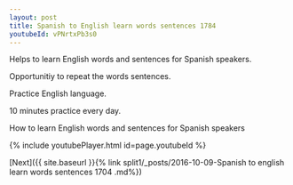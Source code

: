 ```yaml
---
layout: post
title: Spanish to English learn words sentences 1784 
youtubeId: vPNrtxPb3s0
---
```

 
 
Helps to learn English words and sentences for Spanish speakers.

Opportunitiy to repeat the words sentences. 

Practice English language. 
 
10 minutes practice every day. 
 
How to learn English words and sentences for Spanish speakers 
 
{% include youtubePlayer.html id=page.youtubeId %}
 
 
[Next]({{ site.baseurl }}{% link  split1/_posts/2016-10-09-Spanish to english learn words sentences 1704 .md%})
 
